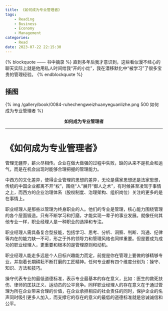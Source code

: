 ```yaml
---
title: 《如何成为专业管理者》
tags:
	- Reading
	- Business
	- Economy
	- Management
categories:
	- Read
date: 2023-07-22 22:15:30
---
```


{% blockquote —— 书中摘录 %}
直到多年后我才意识到，这些看似漫不经心的聊天实际上就是他用私人时间给我“开的小灶”，我在潜移默化中“被学习”了很多宝贵的管理经验。
{% endblockquote %}

<!-- more -->

## 插图
{% img /gallery/book/0084-ruhechengweizhuanyeguanlizhe.png 500 如何成为专业管理者 %}
<p align="center"><b>如何成为专业管理者</b></p>

-----

# 《如何成为专业管理者》

管理无疆界，薪火尽相传。企业在做大做强的过程中失败，缺的从来不是机会和运气，而是在机会出现时能够合理把握的管理能力。

中西方的文化差异，使得企业管理的思想的差异，无论是儒家思想还是法家思想，传统的中国企业都离不开“权”，围绕“人”展开“御人之术”，有时候甚至凌驾于事情之上，而西方的企业治理体系（股权制度、治理架构、组织岗位）关注的更多的是在事情上。

职业经理人是那些以管理为终身职业的人。他们的专业是管理，核心能力围绕管理的各个层面锻造。只有不断学习和打磨，才能实现一辈子的事业发展。就像任何其他专业一样，职业经理人是一种职业的选择和专注。

职业经理人需具备复合型技能，包括学习、思考、分析、洞察、判断、沟通、纪律等内在的能力缺一不可，形之于外的领导力和管理风格也同样重要。但是要成为成功的职业经理人，更重要和根本的是管理原则和动机。

职业经理人能走多远是个人目标兴趣能力而定，前提是你在管理上要做的够精够专业，并抱着长期耕耘不断打磨的工匠精神。任何专业都有四个维度分别为：操守、知识、方法和技巧。

操守代表专业的最低道德标准，表示专业最基本的存在意义，比如：医生的救死扶伤、律师的匡扶正义、运动员的公平竞争。同样职业经理人的存在意义在于通过管理为所在企业带来合理的价值，在企业承担相应的社会责任的同时，保护企业的名声同时吸引更多人加入，而支撑它的存在的意义的最低的道德标准就是忠诚诚信和公平。